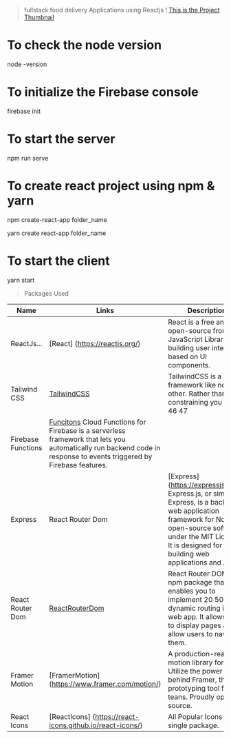 > fullstack food delivery Applications using Reactjs
> ! [This is the Project Thumbnail](./snap.png)

# To check the node version

node -version

# To initialize the Firebase console

firebase init

# To start the server

npm run serve

# To create react project using npm & yarn

npm create-react-app folder_name

yarn create react-app folder_name

# To start the client

yarn start

> Packages Used

<!-- prettier-ignore -->
|Name                           | Links |Description |
| ---------------------| -----------|--------------|
 |ReactJs...           | [React] (https://reactjs.org/)| React is a free and open-source front-end JavaScript Library for building user interfaces based on UI components. 
 | Tailwind CSS       | [TailwindCSS](https://tailwindcss.com/) | TailwindCSS is a framework like no other. Rather than constraining you to a 46 47 | Tailwind CSS set design, it gives you the tools and the standardization to build exactly what you want.| 
 | Firebase Functions | [Funcitons](https://firebase.google.com/docs/functions) Cloud Functions for Firebase is a serverless framework that lets you automatically run backend code in response to events triggered by Firebase features. | 
 | Express            | React Router Dom | [Express] (https://expressjs.com/) Express.js, or simply Express, is a back end web application framework for Node.js, open-source software under the MIT License. It is designed for building web applications and APIs. | 
 |React Router Dom    | [ReactRouterDom](https://reactrouter.com/en/main) | React Router DOM is an npm package that enables you to implement 20 50 dynamic routing in a web app. It allows you to display pages and allow users to navigate them.| 
 | Framer Motion       |[FramerMotion] (https://www.framer.com/motion/) | A production-ready motion library for React. Utilize the power behind Framer, the best prototyping tool for teans. Proudly open source. |
 | React Icons | [ReactIcons] (https://react-icons.github.io/react-icons/) | All Popular Icons in single package. |
